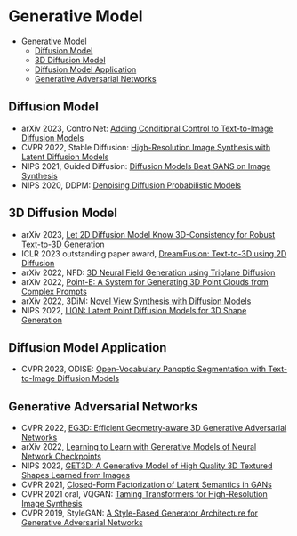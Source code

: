 # Generative Model
- [Generative Model](#generative-model)
  - [Diffusion Model](#diffusion-model)
  - [3D Diffusion Model](#3d-diffusion-model)
  - [Diffusion Model Application](#diffusion-model-application)
  - [Generative Adversarial Networks](#generative-adversarial-networks)

## Diffusion Model
- arXiv 2023, ControlNet: [Adding Conditional Control to Text-to-Image Diffusion Models](https://arxiv.org/abs/2302.05543)
- CVPR 2022, Stable Diffusion: [High-Resolution Image Synthesis with Latent Diffusion Models](https://arxiv.org/abs/2112.10752)
- NIPS 2021, Guided Diffusion: [Diffusion Models Beat GANS on Image Synthesis](https://arxiv.org/abs/2105.05233)
- NIPS 2020, DDPM: [Denoising Diffusion Probabilistic Models](https://hojonathanho.github.io/diffusion/)

## 3D Diffusion Model
- arXiv 2023, [Let 2D Diffusion Model Know 3D-Consistency for Robust Text-to-3D Generation](https://arxiv.org/abs/2303.07937)
- ICLR 2023 outstanding paper award, [DreamFusion: Text-to-3D using 2D Diffusion](https://openreview.net/forum?id=FjNys5c7VyY)
- arXiv 2022, NFD: [3D Neural Field Generation using Triplane Diffusion](https://jryanshue.com/nfd/)
- arXiv 2022, [Point-E: A System for Generating 3D Point Clouds from Complex Prompts](https://arxiv.org/abs/2212.08751)
- arXiv 2022, 3DiM: [Novel View Synthesis with Diffusion Models](https://3d-diffusion.github.io/)
- NIPS 2022, [LION: Latent Point Diffusion Models for 3D Shape Generation](https://nv-tlabs.github.io/LION/)

## Diffusion Model Application
- CVPR 2023, ODISE: [Open-Vocabulary Panoptic Segmentation with Text-to-Image Diffusion Models](https://jerryxu.net/ODISE/)

## Generative Adversarial Networks
- CVPR 2022, [EG3D: Efficient Geometry-aware 3D Generative Adversarial Networks](https://nvlabs.github.io/eg3d/)
- arXiv 2022, [Learning to Learn with Generative Models of Neural Network Checkpoints](https://www.wpeebles.com/Gpt)
- NIPS 2022, [GET3D: A Generative Model of High Quality 3D Textured Shapes Learned from Images](https://nv-tlabs.github.io/GET3D/)
- CVPR 2021, [Closed-Form Factorization of Latent Semantics in GANs](https://genforce.github.io/sefa/)
- CVPR 2021 oral, VQGAN: [Taming Transformers for High-Resolution Image Synthesis](https://compvis.github.io/taming-transformers/)
- CVPR 2019, StyleGAN: [A Style-Based Generator Architecture for Generative Adversarial Networks](https://arxiv.org/abs/1812.04948)

